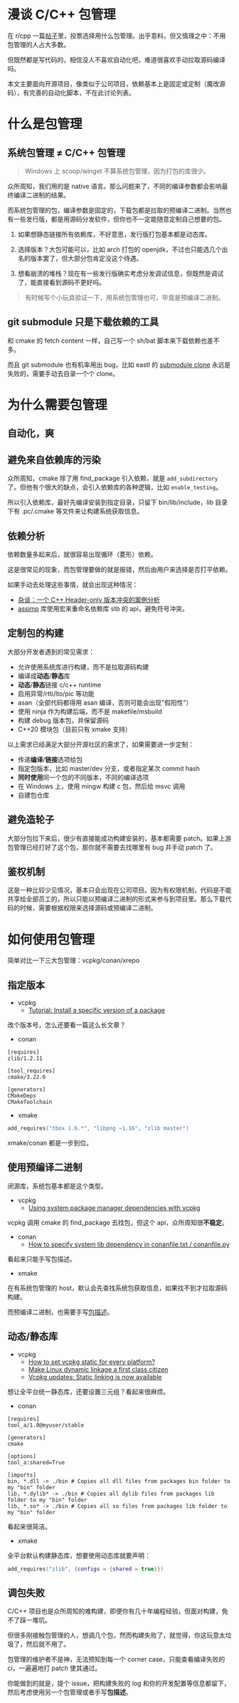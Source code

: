 # 漫谈 C/C++ 包管理

在 r/cpp 一篇[帖子](https://www.reddit.com/r/cpp/comments/16ifo5e/which_package_manager_are_you_using)里，投票选择用什么包管理。出乎意料，但又情理之中：不用包管理的人占大多数。

但既然都是写代码的，相信没人不喜欢自动化吧，难道很喜欢手动拉取源码编译吗。

本文主要面向开源项目，像类似于公司项目，依赖基本上是固定或定制（魔改源码），有完善的自动化脚本，不在此讨论列表。

# 什么是包管理

## 系统包管理 ≠ C/C++ 包管理

> Windows 上 scoop/winget 不算系统包管理，因为打包的库很少。

众所周知，我们用的是 native 语言。那么问题来了，不同的编译参数都会影响最终编译二进制的结果。

而系统包管理的包，编译参数是固定的，下载包都是拉取的预编译二进制。当然也有一些发行版，都是用源码分发软件，但你也不一定能随意定制自己想要的包。

1. 如果想静态链接所有依赖库，不好意思，发行版打包基本都是动态库。

2. 选择版本？大包可能可以，比如 arch 打包的 openjdk，不过也只能选几个出名的版本罢了，但大部分包肯定没这个待遇。

3. 想看崩溃的堆栈？现在有一些发行版确实考虑分发调试信息，但既然是调试了，能直接看到源码不更好吗。

> 有时候写个小玩具验证一下，用系统包管理也可，毕竟是预编译二进制。

## git submodule 只是下载依赖的工具

和 cmake 的 fetch content 一样，自己写一个 sh/bat 脚本来下载依赖也差不多。

而且 git submodule 也有机率用出 bug，比如 eastl 的 [submodule clone](https://github.com/electronicarts/EASTL/issues/410) 永远是失败的，需要手动去目录一个个 clone。

# 为什么需要包管理

## 自动化，爽

## 避免来自依赖库的污染

众所周知，cmake 除了用 find_package 引入依赖，就是 `add_subdirectory` 了。但他有个很大的缺点，会引入依赖库的各种逻辑，比如 `enable_testing`。

所以引入依赖库，最好先编译安装到指定目录，只留下 bin/lib/include，lib 目录下有 .pc/.cmake 等文件来让构建系统获取信息。

## 依赖分析

依赖数量多起来后，就很容易出现循环（菱形）依赖。

这是很常见的现象，而包管理要做的就是报错，然后由用户来选择是否打平依赖。

如果手动去处理这些事情，就会出现这种情况：

- [杂谈：一个 C++ Header-only 版本冲突的案例分析](https://zhuanlan.zhihu.com/p/684965383)
- [assimp](https://github.com/assimp/assimp/blob/feb861f17bf937fd42e0591b3347b95009033eec/code/Common/StbCommon.h) 库使用宏来重命名依赖库 stb 的 api，避免符号冲突。


## 定制包的构建

大部分开发者遇到的常见需求：

- 允许使用系统库进行构建，而不是拉取源码构建
- 编译成**动态**/**静态**库
- **动态**/**静态**链接 c/c++ runtime
- 启用异常/rtti/lto/pic 等功能
- asan（全部代码都得用 asan 编译，否则可能会出现"假阳性"）
- 使用 ninja 作为构建后端，而不是 makefile/msbuild
- 构建 debug 版本包，并保留源码
- C++20 模块包（目前只有 xmake 支持）

以上需求已经满足大部分开源社区的需求了，如果需要进一步定制：

- 传递**编译**/**链接**选项给包
- 指定包版本，比如 master/dev 分支，或者指定某次 commit hash
- **同时使用**同一个包的不同版本，不同的编译选项
- 在 Windows 上，使用 mingw 构建 c 包，然后给 msvc 调用
- 自建包仓库

## 避免造轮子

大部分包拉下来后，很少有直接能成功构建安装的，基本都需要 patch。如果上游包管理已经打好了这个包，那你就不需要去找哪里有 bug 并手动 patch 了。

## 鉴权机制

这是一种比较少见情况，基本只会出现在公司项目。因为有权限机制，代码是不能共享给全部员工的，所以只能以预编译二进制的形式来参与到项目里。那么下载代码的时候，需要根据权限来选择源码或预编译二进制。

# 如何使用包管理

简单对比一下三大包管理：vcpkg/conan/xrepo

## 指定版本

- vcpkg
  - [Tutorial: Install a specific version of a package](https://learn.microsoft.com/en-us/vcpkg/consume/lock-package-versions)

改个版本号，怎么还要看一篇这么长文章？

- conan

```
[requires]
zlib/1.2.11

[tool_requires]
cmake/3.22.6

[generators]
CMakeDeps
CMakeToolchain
```

- xmake

```lua
add_requires("tbox 1.6.*", "libpng ~1.16", "zlib master")
```

xmake/conan 都是一步到位。

## 使用预编译二进制

闭源库，系统包基本都是这个类型。

- vcpkg
  - [Using system package manager dependencies with vcpkg](https://devblogs.microsoft.com/cppblog/using-system-package-manager-dependencies-with-vcpkg)

vcpkg 调用 cmake 的 find_package 去找包，但这个 api，众所周知很**不稳定**。

- conan
  - [How to specify system lib dependency in conanfile.txt / conanfile.py](https://github.com/conan-io/conan/issues/8044)

看起来只能手写包描述。

- xmake

在有系统包管理的 host，默认会先查找系统包获取信息，如果找不到才拉取源码构建。

而预编译二进制，也需要手写[包描述](https://zhuanlan.zhihu.com/p/651108523)。

## 动态/静态库

- vcpkg
  - [How to set vcpkg static for every platform?](https://stackoverflow.com/questions/70807164/how-to-set-vcpkg-static-for-every-platform)
  - [Make Linux dynamic linkage a first class citizen](https://github.com/microsoft/vcpkg/discussions/19127)
  - [Vcpkg updates: Static linking is now available](https://devblogs.microsoft.com/cppblog/vcpkg-updates-static-linking-is-now-available/)

想让全平台统一静态库，还要设置三元组？看起来很麻烦。

- conan

```
[requires]
tool_a/1.0@myuser/stable

[generators]
cmake

[options]
tool_a:shared=True

[imports]
bin, *.dll -> ./bin # Copies all dll files from packages bin folder to my "bin" folder
lib, *.dylib* -> ./bin # Copies all dylib files from packages lib folder to my "bin" folder
lib, *.so* -> ./bin # Copies all so files from packages lib folder to my "bin" folder
```

看起来很简洁。

- xmake

全平台默认构建静态库，想要使用动态库就要声明：

```lua
add_requires("zlib", {configs = {shared = true}})
```

## 调包失败

C/C++ 项目也是众所周知的难构建，即便你有几十年编程经验，但面对构建，免不了踩一堆坑。

但很多刚接触包管理的人，想调几个包，然而构建失败了，就觉得，你这玩意太垃圾了，然后就不用了。

包管理的维护者不是神，无法预知到每一个 corner case，只能查看编译失败的 ci，一遍遍地打 patch 使其通过。

你能做到的就是，提个 issue，把构建失败的 log 和你的开发配置等信息都留下，然后考虑使用另一个包管理或者手写**包描述**。
